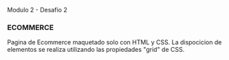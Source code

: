 Modulo 2 - Desafio 2
### ECOMMERCE
Pagina de Ecommerce maquetado solo con HTML y CSS. La dispocicion de elementos se realiza utilizando las propiedades "grid" de CSS.
